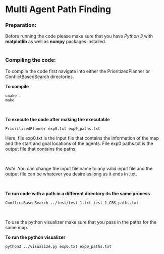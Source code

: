 # Multi Agent Path Finding

### Preparation:
Before running the code please make sure that you have *Python 3* with **matplotlib** as well as **numpy** packages installed.
<br/><br/>

### Compiling the code:
To compile the code first navigate into either the PrioritizedPlanner or ConflictBasedSearch directories.


**To compile**
```linux
cmake .
make
```
<br/>

**To execute the code after making the executable**
```linux
PrioritizedPlanner exp0.txt exp0_paths.txt
```

Here, file exp0.txt is the input file that contains the information of the map and the
start and goal locations of the agents. File exp0 paths.txt is the output file that
contains the paths.

<br/>

*Note*: You can change the input file name to any valid input file and the output file 
can be whatever you desire as long as it ends in .txt.

<br/>

**To run code with a path in a different directory its the same process**
```linux
ConflictBasedSearch ../test/test_1.txt test_1_CBS_paths.txt
```

<br/>

To use the python visualizer make sure that you pass in the paths for the same map.
<br/>

**To run the python visualizer**
```linux
python3 ../visualize.py exp0.txt exp0_paths.txt
```

<br/>
